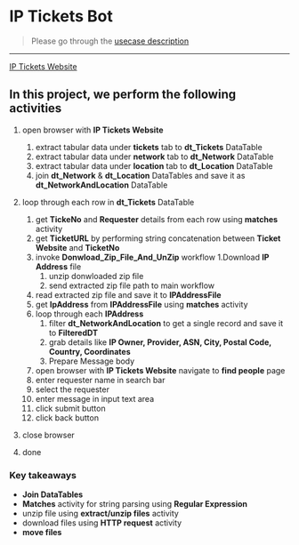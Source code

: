 # IP Tickets Bot
> Please go through the [usecase description](https://www.youtube.com/watch?v=zjChX-Y0fPk)
---
[IP Tickets Website](https://botsdna.com/IPTicketingTool/)

## In this project, we perform the following activities
1. open browser with **IP Tickets Website**
    1. extract tabular data under **tickets** tab to **dt_Tickets** DataTable
    1. extract tabular data under **network** tab to **dt_Network** DataTable
    1.  extract tabular data under **location** tab to **dt_Location** DataTable
    1. join **dt_Network** & **dt_Location** DataTables and save it as **dt_NetworkAndLocation** DataTable

1. loop through each row in **dt_Tickets** DataTable
    1. get **TickeNo** and **Requester** details from each row using **matches** 
    activity
    1. get **TicketURL** by performing string concatenation between **Ticket Website** and **TicketNo**
    1.  invoke **Donwload_Zip_File_And_UnZip** workflow
        1.Download **IP Address** file
        1. unzip donwloaded zip file 
        1. send extracted zip file path to main workflow
    1. read extracted zip file and save it to **IPAddressFile**
    1. get **IpAddress** from **IPAddressFile** using **matches** activity
    1. loop through each **IPAddress**
        1. filter **dt_NetworkAndLocation** to get a single record and save it to **FilteredDT**
        1. grab details like **IP Owner, Provider, ASN, City, Postal Code, Country, Coordinates**
        1. Prepare Message body
    1. open browser with **IP Tickets Website** navigate to **find people** page
    1. enter requester name in search bar
    1. select the requester
    1. enter message in input text area
    1. click submit button
    1. click back button

1. close browser
1. done

### Key takeaways
- **Join DataTables**
- **Matches** activity for string parsing using **Regular Expression**
- unzip file using **extract/unzip files** activity
- download files using **HTTP request** activity
- **move files** 
